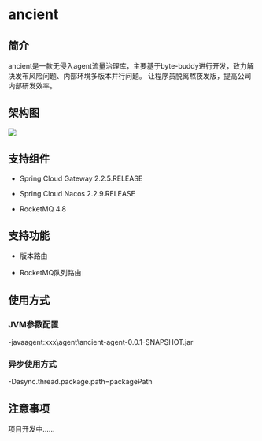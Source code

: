 # ancient


## 简介

ancient是一款无侵入agent流量治理库，主要基于byte-buddy进行开发，致力解决发布风险问题、内部环境多版本并行问题。
让程序员脱离熬夜发版，提高公司内部研发效率。

## 架构图
![](https://github.com/ZShUn/ancient/blob/main/Resources/Architecture.png)

## 支持组件

- Spring Cloud Gateway 2.2.5.RELEASE

- Spring Cloud Nacos 2.2.9.RELEASE

- RocketMQ 4.8

## 支持功能

- 版本路由

- RocketMQ队列路由

## 使用方式
### JVM参数配置
-javaagent:xxx\agent\ancient-agent-0.0.1-SNAPSHOT.jar

### 异步使用方式
-Dasync.thread.package.path=packagePath


## 注意事项
项目开发中......